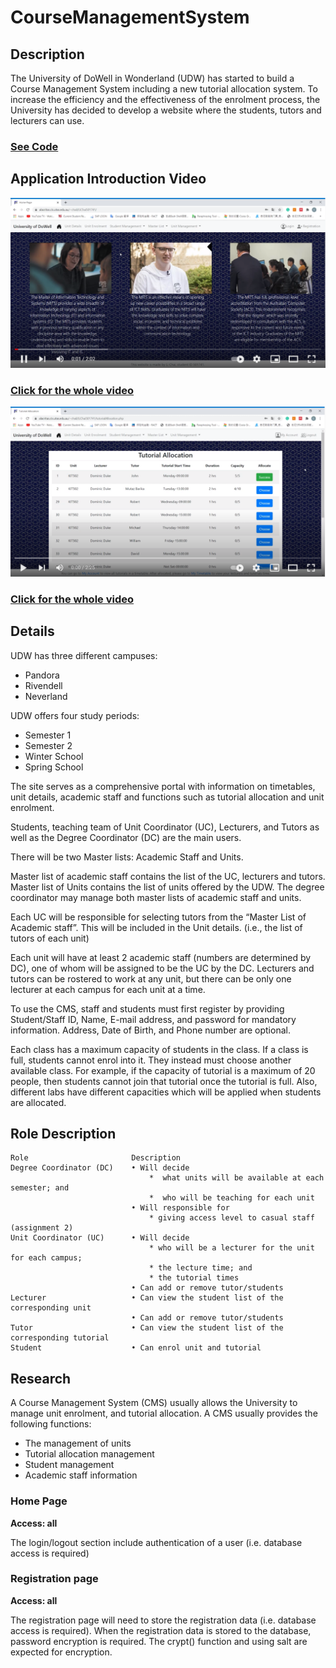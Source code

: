 # CourseManagementSystem
## Description
The University of DoWell in Wonderland (UDW) has started to build a Course Management System including a new tutorial allocation system. To increase the efficiency and the effectiveness of the enrolment process, the University has decided to develop a website where the students, tutors and lecturers can use.


### [See Code](https://github.com/jxcharlie1991/CourseManagementSystem)

## Application Introduction Video

[![](https://github.com/jxcharlie1991/CourseManagementSystem/blob/main/img/Thumbnail1.png)](https://youtu.be/UQv0bn9mlc4)

### [Click for the whole video](https://youtu.be/UQv0bn9mlc4)

[![](https://github.com/jxcharlie1991/CourseManagementSystem/blob/main/img/Thumbnail2.png)](https://youtu.be/5GnwWwFSCss)

### [Click for the whole video](https://youtu.be/5GnwWwFSCss)

## Details
UDW has three different campuses:
* Pandora
* Rivendell
* Neverland

UDW offers four study periods:
* Semester 1
* Semester 2
* Winter School
* Spring School

The site serves as a comprehensive portal with information on timetables, unit details, academic staff and functions such as tutorial allocation and unit enrolment. 

Students, teaching team of Unit Coordinator (UC), Lecturers, and Tutors as well as the Degree Coordinator (DC) are the main users. 

There will be two Master lists: Academic Staff and Units. 

Master list of academic staff contains the list of the UC, lecturers and tutors. Master list of Units contains the list of units offered by the UDW. The degree coordinator may manage both master lists of academic staff and units.

Each UC will be responsible for selecting tutors from the “Master List of Academic staff”. This will be included in the Unit details. (i.e., the list of tutors of each unit)

Each unit will have at least 2 academic staff (numbers are determined by DC), one of whom will be assigned to be the UC by the DC. Lecturers and tutors can be rostered to work at any unit, but there can be only one lecturer at each campus for each unit at a time. 

To use the CMS, staff and students must first register by providing Student/Staff ID, Name, E-mail address, and password for mandatory information. Address, Date of Birth, and Phone number are optional. 

Each class has a maximum capacity of students in the class. If a class is full, students cannot enrol into it. They instead must choose another available class. For example, if the capacity of tutorial is a maximum of 20 people, then students cannot join that tutorial once the tutorial is full. Also, different labs have different capacities which will be applied when students are allocated.

## Role Description
```
Role                       Description
Degree Coordinator (DC)    • Will decide
                               *  what units will be available at each semester; and
                               *  who will be teaching for each unit
                           • Will responsible for 
                               * giving access level to casual staff (assignment 2)
Unit Coordinator (UC)      • Will decide
                               * who will be a lecturer for the unit for each campus; 
                               * the lecture time; and
                               * the tutorial times
                           • Can add or remove tutor/students
Lecturer                   • Can view the student list of the corresponding unit
                           • Can add or remove tutor/students
Tutor                      • Can view the student list of the corresponding tutorial
Student                    • Can enrol unit and tutorial
```

## Research

A Course Management System (CMS) usually allows the University to manage unit enrolment, and tutorial allocation. A CMS usually provides the following functions:
- The management of units
- Tutorial allocation management 
- Student management
- Academic staff information

### Home Page
**Access: all**

The login/logout section include authentication of a user (i.e. database access is required)
### Registration page
**Access: all**

The registration page will need to store the registration data (i.e. database access is required).
When the registration data is stored to the database, password encryption is required. The crypt() function and using salt are expected for encryption.
